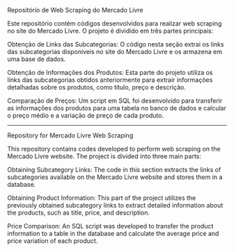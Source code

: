 Repositório de Web Scraping do Mercado Livre

Este repositório contém códigos desenvolvidos para realizar web scraping no site do Mercado Livre. O projeto é dividido em três partes principais:

Obtenção de Links das Subcategorias: O código nesta seção extrai os links das subcategorias disponíveis no site do Mercado Livre e os armazena em uma base de dados.

Obtenção de Informações dos Produtos: Esta parte do projeto utiliza os links das subcategorias obtidos anteriormente para extrair informações detalhadas sobre os produtos, como título, preço e descrição.

Comparação de Preços: Um script em SQL foi desenvolvido para transferir as informações dos produtos para uma tabela no banco de dados e calcular o preço médio e a variação de preço de cada produto.

------------------------------------------------------------------------------

Repository for Mercado Livre Web Scraping

This repository contains codes developed to perform web scraping on the Mercado Livre website. The project is divided into three main parts:

Obtaining Subcategory Links: The code in this section extracts the links of subcategories available on the Mercado Livre website and stores them in a database.

Obtaining Product Information: This part of the project utilizes the previously obtained subcategory links to extract detailed information about the products, such as title, price, and description.

Price Comparison: An SQL script was developed to transfer the product information to a table in the database and calculate the average price and price variation of each product.

